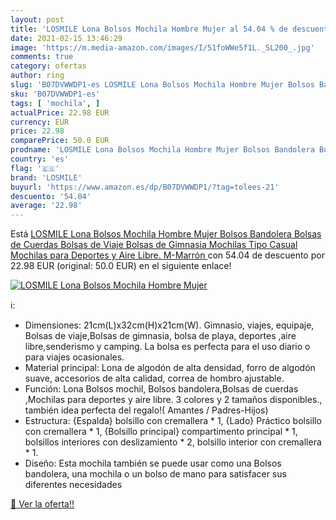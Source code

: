 ```yaml
---
layout: post
title: 'LOSMILE Lona Bolsos Mochila Hombre Mujer al 54.04 % de descuento'
date: 2021-02-15 13:46:29
image: 'https://m.media-amazon.com/images/I/51foWWe5f1L._SL200_.jpg'
comments: true
category: ofertas
author: ring
slug: 'B07DVWWDP1-es LOSMILE Lona Bolsos Mochila Hombre Mujer Bolsos Bandolera...'
sku: 'B07DVWWDP1-es'
tags: [ 'mochila', ]
actualPrice: 22.98 EUR
currency: EUR
price: 22.98
comparePrice: 50.0 EUR
prodname: 'LOSMILE Lona Bolsos Mochila Hombre Mujer Bolsos Bandolera Bolsas de Cuerdas Bolsas de Viaje Bolsas de Gimnasia Mochilas Tipo Casual Mochilas para Deportes y Aire Libre. M-Marrón '
country: 'es'
flag: '🇪🇸'
brand: 'LOSMILE'
buyurl: 'https://www.amazon.es/dp/B07DVWWDP1/?tag=tolees-21'
descuento: '54.04'
average: '22.98'
---
```


Está [LOSMILE Lona Bolsos Mochila Hombre Mujer Bolsos Bandolera Bolsas de Cuerdas Bolsas de Viaje Bolsas de Gimnasia Mochilas Tipo Casual Mochilas para Deportes y Aire Libre. M-Marrón ](https://www.amazon.es/dp/B07DVWWDP1/?tag=tolees-21) con 54.04 de descuento por 22.98 EUR (original: 50.0 EUR) en el siguiente enlace!

[![LOSMILE Lona Bolsos Mochila Hombre Mujer](https://m.media-amazon.com/images/I/51foWWe5f1L._SL200_.jpg)](https://www.amazon.es/dp/B07DVWWDP1/?tag=tolees-21)

ℹ️:

- Dimensiones: 21cm(L)x32cm(H)x21cm(W). Gimnasio, viajes, equipaje, Bolsas de viaje,Bolsas de gimnasia, bolsa de playa, deportes ,aire libre,senderismo y camping. La bolsa es perfecta para el uso diario o para viajes ocasionales.
- Material principal: Lona de algodón de alta densidad, forro de algodón suave, accesorios de alta calidad, correa de hombro ajustable.
- Función: Lona Bolsos mochil, Bolsos bandolera,Bolsas de cuerdas ,Mochilas para deportes y aire libre. 3 colores y 2 tamaños disponibles., también idea perfecta del regalo!( Amantes / Padres-Hijos)
- Estructura: {Espalda} bolsillo con cremallera * 1, {Lado} Práctico bolsillo con cremallera * 1, {Bolsillo principal} compartimento principal * 1, bolsillos interiores con deslizamiento * 2, bolsillo interior con cremallera * 1.
- Diseño: Esta mochila también se puede usar como una Bolsos bandolera, una mochila o un bolso de mano para satisfacer sus diferentes necesidades

[🛒 Ver la oferta!!](https://www.amazon.es/dp/B07DVWWDP1/?tag=tolees-21)
